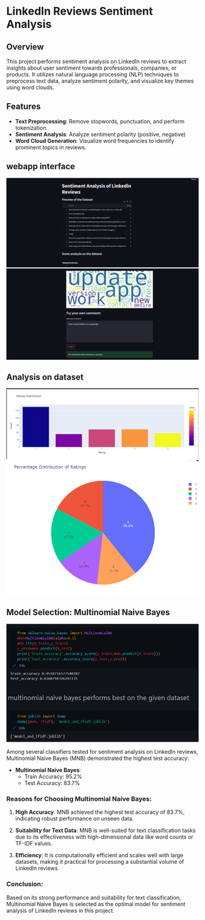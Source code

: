 # LinkedIn Reviews Sentiment Analysis

## Overview

This project performs sentiment analysis on LinkedIn reviews to extract insights about user sentiment towards professionals, companies, or products. It utilizes natural language processing (NLP) techniques to preprocess text data, analyze sentiment polarity, and visualize key themes using word clouds.

## Features

- **Text Preprocessing**: Remove stopwords, punctuation, and perform tokenization.
- **Sentiment Analysis**: Analyze sentiment polarity (positive, negative)
- **Word Cloud Generation**: Visualize word frequencies to identify prominent topics in reviews.

## webapp interface

![Streamlit App Screenshot](./images/interface-1.png)
![Streamlit App Screenshot](./images/interface-2.png)

## Analysis on dataset
![Streamlit App Screenshot](./images/Graph-1.png)
![Streamlit App Screenshot](./images/pie-1.png)
## Model Selection: Multinomial Naive Bayes

![Streamlit App Screenshot](./images/multinomial.png)

Among several classifiers tested for sentiment analysis on LinkedIn reviews, Multinomial Naive Bayes (MNB) demonstrated the highest test accuracy:

- **Multinomial Naive Bayes**:
  - Train Accuracy: 95.2%
  - Test Accuracy: 83.7%

### Reasons for Choosing Multinomial Naive Bayes:

1. **High Accuracy**: MNB achieved the highest test accuracy of 83.7%, indicating robust performance on unseen data.
   
2. **Suitability for Text Data**: MNB is well-suited for text classification tasks due to its effectiveness with high-dimensional data like word counts or TF-IDF values.

3. **Efficiency**: It is computationally efficient and scales well with large datasets, making it practical for processing a substantial volume of LinkedIn reviews.

### Conclusion:

Based on its strong performance and suitability for text classification, Multinomial Naive Bayes is selected as the optimal model for sentiment analysis of LinkedIn reviews in this project.
